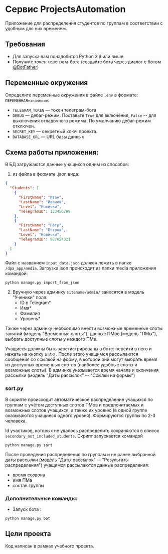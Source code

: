 # Сервис ProjectsAutomation

Приложение для распределения студентов по группам в соответствии с удобным для них временем.

## Требования
- Для запуска вам понадобится Python 3.6 или выше.
- Получите токен телеграм-бота (создайте бота через диалог с ботом [@BotFather](https://telegram.me/BotFather))

## Переменные окружения
Определите переменные окружения в файле `.env` в формате: `ПЕРЕМЕННАЯ=значение`:
- `TELEGRAM_TOKEN` — токен телеграм-бота
- `DEBUG` — дебаг-режим. Поставьте `True` для включения, `False` -- для 
выключения отладочного режима. По умолчанию дебаг-режим отключен.
- `SECRET_KEY` — секретный ключ проекта.
- `DATABASE_URL` — URL базы данных

## Схема работы приложения:

В БД загружаются данные учащихся одним из способов:
   1. из файла в формате .json вида:

```json
{
  "Students": [
    {
      "FirstName": "Иван",
      "LastName": "Иванов",
      "Level": "Новички",
      "TelegramID": 123456789
    },
    {
      "FirstName": "Пётр",
      "LastName": "Петров",
      "Level": "Новички",
      "TelegramID": 987654321
    }
  ]
}
```
Файл с названием `input_data.json` должен лежать в папке `/dpa_app/media`. 
Загрузка json происходит из папки media приложения командой:

```commandline
python manage.py import_from_json
```

2. Вручную через админку `sitename/admin/` заносятся в модель "Ученики" поля:
   - ID в Telegram*
   - Имя*
   - Фамилия
   - Уровень*

Также через админку необходимо внести возможные временные слоты занятий (модель
"Временные слоты"), данные ПМов (модель "ПМы"), выбрать доступные слоты у каждого ПМа.

Учащиеся должны быть зарегистрированы в боте: перейти в него и нажать на кнопку `START`.
После этого учащимся рассылаются сообщения со ссылкой на форму, в которой они
могут выбрать время из доступных временных слотов (наиболее удобные слоты и возможные слоты).
В админке указывается время начала и окончания рассылки (модель "Даты рассылок" -- "Ссылки на формы")

### sort.py
В скрипте происходит автоматическое распределение учащихся по группам с учётом 
доступных слотов ПМов и предпочитаемых и возможных слотов учащихся, а также их 
уровню (в одной группе оказываются учащиеся одного уровня). Формируются группы 
по 2-3 человека. 

Id участиков, которых не удалось распределить сохраняются в список 
`secondary_not_included_students`.
Скрипт запускается командой 
```commandline
python manage.py sort
```

После проведения распределения по группам и не ранее выбранной даты рассылки
(модель "Даты рассылок" -- "Результаты распределения") учащимся рассылаются 
данные распределения:
- время созвона
- имя ПМа
- состав группы

### Дополнительные команды:

- Запуск бота : 
```commandline
python manage.py bot
```

## Цели проекта
Код написан в рамках учебного проекта.
